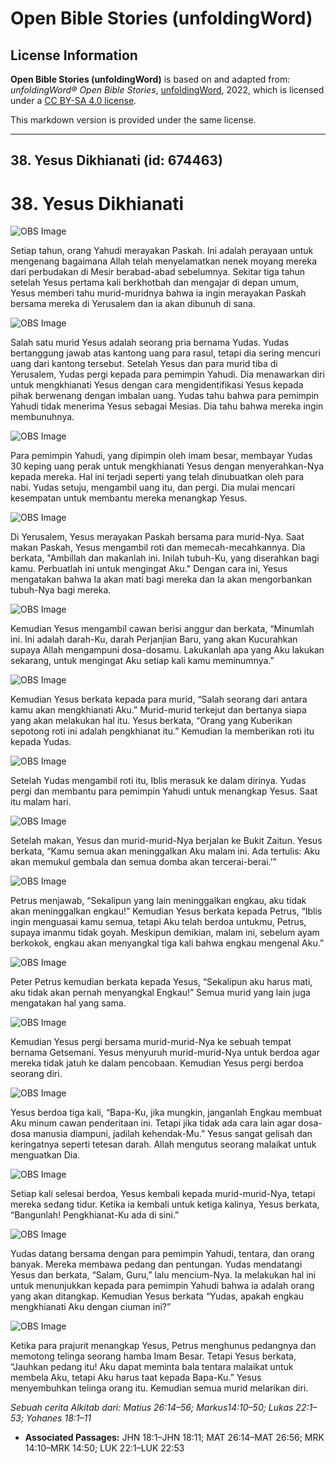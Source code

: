 # Open Bible Stories (unfoldingWord)

## License Information

**Open Bible Stories (unfoldingWord)** is based on and adapted from: _unfoldingWord® Open Bible Stories_, [unfoldingWord](https://unfoldingword.org/utw), 2022, which is licensed under a [CC BY-SA 4.0 license](https://creativecommons.org/licenses/by-sa/4.0/legalcode.en).

This markdown version is provided under the same license.



--------------------------------

## 38. Yesus Dikhianati (id: 674463)

38\. Yesus Dikhianati
=====================

![OBS Image](https://cdn.door43.org/obs/jpg/360px/obs-en-38-01.jpg)

Setiap tahun, orang Yahudi merayakan Paskah. Ini adalah perayaan untuk mengenang bagaimana Allah telah menyelamatkan nenek moyang mereka dari perbudakan di Mesir berabad\-abad sebelumnya. Sekitar tiga tahun setelah Yesus pertama kali berkhotbah dan mengajar di depan umum, Yesus memberi tahu murid\-muridnya bahwa ia ingin merayakan Paskah bersama mereka di Yerusalem dan ia akan dibunuh di sana.

![OBS Image](https://cdn.door43.org/obs/jpg/360px/obs-en-38-02.jpg)

Salah satu murid Yesus adalah seorang pria bernama Yudas. Yudas bertanggung jawab atas kantong uang para rasul, tetapi dia sering mencuri uang dari kantong tersebut. Setelah Yesus dan para murid tiba di Yerusalem, Yudas pergi kepada para pemimpin Yahudi. Dia menawarkan diri untuk mengkhianati Yesus dengan cara mengidentifikasi Yesus kepada pihak berwenang dengan imbalan uang. Yudas tahu bahwa para pemimpin Yahudi tidak menerima Yesus sebagai Mesias. Dia tahu bahwa mereka ingin membunuhnya.

![OBS Image](https://cdn.door43.org/obs/jpg/360px/obs-en-38-03.jpg)

Para pemimpin Yahudi, yang dipimpin oleh imam besar, membayar Yudas 30 keping uang perak untuk mengkhianati Yesus dengan menyerahkan\-Nya kepada mereka. Hal ini terjadi seperti yang telah dinubuatkan oleh para nabi. Yudas setuju, mengambil uang itu, dan pergi. Dia mulai mencari kesempatan untuk membantu mereka menangkap Yesus.

![OBS Image](https://cdn.door43.org/obs/jpg/360px/obs-en-38-04.jpg)

Di Yerusalem, Yesus merayakan Paskah bersama para murid\-Nya. Saat makan Paskah, Yesus mengambil roti dan memecah\-mecahkannya. Dia berkata, "Ambillah dan makanlah ini. Inilah tubuh\-Ku, yang diserahkan bagi kamu. Perbuatlah ini untuk mengingat Aku." Dengan cara ini, Yesus mengatakan bahwa Ia akan mati bagi mereka dan Ia akan mengorbankan tubuh\-Nya bagi mereka.

![OBS Image](https://cdn.door43.org/obs/jpg/360px/obs-en-38-05.jpg)

Kemudian Yesus mengambil cawan berisi anggur dan berkata, “Minumlah ini. Ini adalah darah\-Ku, darah Perjanjian Baru, yang akan Kucurahkan supaya Allah mengampuni dosa\-dosamu. Lakukanlah apa yang Aku lakukan sekarang, untuk mengingat Aku setiap kali kamu meminumnya.”

![OBS Image](https://cdn.door43.org/obs/jpg/360px/obs-en-38-06.jpg)

Kemudian Yesus berkata kepada para murid, “Salah seorang dari antara kamu akan mengkhianati Aku.” Murid\-murid terkejut dan bertanya siapa yang akan melakukan hal itu. Yesus berkata, “Orang yang Kuberikan sepotong roti ini adalah pengkhianat itu.” Kemudian Ia memberikan roti itu kepada Yudas.

![OBS Image](https://cdn.door43.org/obs/jpg/360px/obs-en-38-07.jpg)

Setelah Yudas mengambil roti itu, Iblis merasuk ke dalam dirinya. Yudas pergi dan membantu para pemimpin Yahudi untuk menangkap Yesus. Saat itu malam hari.

![OBS Image](https://cdn.door43.org/obs/jpg/360px/obs-en-38-08.jpg)

Setelah makan, Yesus dan murid\-murid\-Nya berjalan ke Bukit Zaitun. Yesus berkata, “Kamu semua akan meninggalkan Aku malam ini. Ada tertulis: Aku akan memukul gembala dan semua domba akan tercerai\-berai.’”

![OBS Image](https://cdn.door43.org/obs/jpg/360px/obs-en-38-09.jpg)

Petrus menjawab, “Sekalipun yang lain meninggalkan engkau, aku tidak akan meninggalkan engkau!” Kemudian Yesus berkata kepada Petrus, “Iblis ingin menguasai kamu semua, tetapi Aku telah berdoa untukmu, Petrus, supaya imanmu tidak goyah. Meskipun demikian, malam ini, sebelum ayam berkokok, engkau akan menyangkal tiga kali bahwa engkau mengenal Aku.”

![OBS Image](https://cdn.door43.org/obs/jpg/360px/obs-en-38-10.jpg)

Peter Petrus kemudian berkata kepada Yesus, “Sekalipun aku harus mati, aku tidak akan pernah menyangkal Engkau!” Semua murid yang lain juga mengatakan hal yang sama.

![OBS Image](https://cdn.door43.org/obs/jpg/360px/obs-en-38-11.jpg)

Kemudian Yesus pergi bersama murid\-murid\-Nya ke sebuah tempat bernama Getsemani. Yesus menyuruh murid\-murid\-Nya untuk berdoa agar mereka tidak jatuh ke dalam pencobaan. Kemudian Yesus pergi berdoa seorang diri.

![OBS Image](https://cdn.door43.org/obs/jpg/360px/obs-en-38-12.jpg)

Yesus berdoa tiga kali, “Bapa\-Ku, jika mungkin, janganlah Engkau membuat Aku minum cawan penderitaan ini. Tetapi jika tidak ada cara lain agar dosa\-dosa manusia diampuni, jadilah kehendak\-Mu.” Yesus sangat gelisah dan keringatnya seperti tetesan darah. Allah mengutus seorang malaikat untuk menguatkan Dia.

![OBS Image](https://cdn.door43.org/obs/jpg/360px/obs-en-38-13.jpg)

Setiap kali selesai berdoa, Yesus kembali kepada murid\-murid\-Nya, tetapi mereka sedang tidur. Ketika ia kembali untuk ketiga kalinya, Yesus berkata, “Bangunlah! Pengkhianat\-Ku ada di sini.”

![OBS Image](https://cdn.door43.org/obs/jpg/360px/obs-en-38-14.jpg)

Yudas datang bersama dengan para pemimpin Yahudi, tentara, dan orang banyak. Mereka membawa pedang dan pentungan. Yudas mendatangi Yesus dan berkata, “Salam, Guru,” lalu mencium\-Nya. Ia melakukan hal ini untuk menunjukkan kepada para pemimpin Yahudi bahwa ia adalah orang yang akan ditangkap. Kemudian Yesus berkata “Yudas, apakah engkau mengkhianati Aku dengan ciuman ini?”

![OBS Image](https://cdn.door43.org/obs/jpg/360px/obs-en-38-15.jpg)

Ketika para prajurit menangkap Yesus, Petrus menghunus pedangnya dan memotong telinga seorang hamba Imam Besar. Tetapi Yesus berkata, “Jauhkan pedang itu! Aku dapat meminta bala tentara malaikat untuk membela Aku, tetapi Aku harus taat kepada Bapa\-Ku.” Yesus menyembuhkan telinga orang itu. Kemudian semua murid melarikan diri.

*Sebuah cerita Alkitab dari: Matius 26:14–56; Markus14:10–50; Lukas 22:1–53; Yohanes 18:1–11*

* **Associated Passages:** JHN 18:1–JHN 18:11; MAT 26:14–MAT 26:56; MRK 14:10–MRK 14:50; LUK 22:1–LUK 22:53

